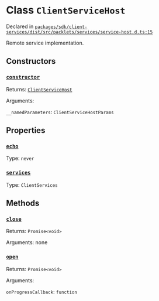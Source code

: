 # Class `ClientServiceHost`
Declared in [`packages/sdk/client-services/dist/src/packlets/services/service-host.d.ts:15`]()


Remote service implementation.

## Constructors
### [`constructor`]()


Returns: [`ClientServiceHost`](/api/@dxos/client/classes/ClientServiceHost)

Arguments: 

`__namedParameters`: `ClientServiceHostParams`

## Properties
### [`echo`]()
Type: `never`
### [`services`]()
Type: `ClientServices`

## Methods
### [`close`]()


Returns: `Promise<void>`

Arguments: none
### [`open`]()


Returns: `Promise<void>`

Arguments: 

`onProgressCallback`: `function`